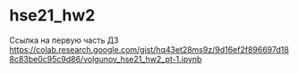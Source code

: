 # hse21_hw2

Ссылка на первую часть ДЗ
    https://colab.research.google.com/gist/hq43et28ms9z/9d16ef2f896697d188c83be0c95c9d86/volgunov_hse21_hw2_pt-1.ipynb
